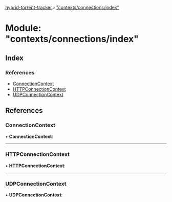 [hybrid-torrent-tracker](../README.md) › ["contexts/connections/index"](_contexts_connections_index_.md)

# Module: "contexts/connections/index"

## Index

### References

* [ConnectionContext](_contexts_connections_index_.md#connectioncontext)
* [HTTPConnectionContext](_contexts_connections_index_.md#httpconnectioncontext)
* [UDPConnectionContext](_contexts_connections_index_.md#udpconnectioncontext)

## References

###  ConnectionContext

• **ConnectionContext**:

___

###  HTTPConnectionContext

• **HTTPConnectionContext**:

___

###  UDPConnectionContext

• **UDPConnectionContext**:
